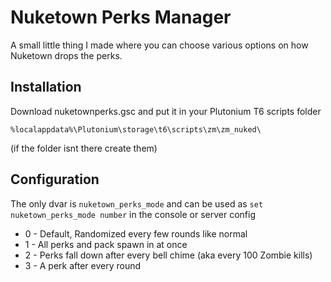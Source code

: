 # Nuketown Perks Manager
A small little thing I made where you can choose various options on how Nuketown drops the perks.

## Installation
Download nuketownperks.gsc and put it in your Plutonium T6 scripts folder

```%localappdata%\Plutonium\storage\t6\scripts\zm\zm_nuked\```

(if the folder isnt there create them)

## Configuration
The only dvar is ``nuketown_perks_mode`` and can be used as ``set nuketown_perks_mode number`` in the console or server config

* 0 - Default, Randomized every few rounds like normal
* 1 - All perks and pack spawn in at once
* 2 - Perks fall down after every bell chime (aka every 100 Zombie kills)
* 3 - A perk after every round
